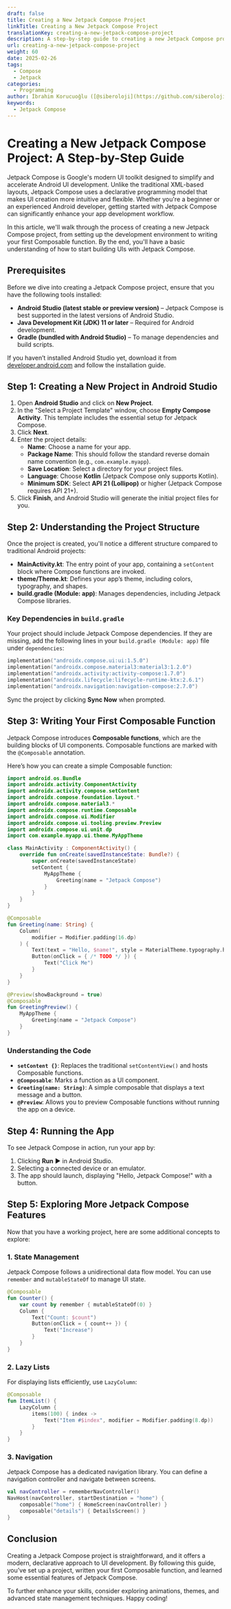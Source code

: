 ```yaml
---
draft: false
title: Creating a New Jetpack Compose Project
linkTitle: Creating a New Jetpack Compose Project
translationKey: creating-a-new-jetpack-compose-project
description: A step-by-step guide to creating a new Jetpack Compose project in Android Studio, from setting up the development environment to writing your first Composable function.
url: creating-a-new-jetpack-compose-project
weight: 60
date: 2025-02-26
tags:
  - Compose
  - Jetpack
categories:
  - Programming
author: İbrahim Korucuoğlu ([@siberoloji](https://github.com/siberoloji))
keywords:
  - Jetpack Compose
---
```

# Creating a New Jetpack Compose Project: A Step-by-Step Guide

Jetpack Compose is Google's modern UI toolkit designed to simplify and accelerate Android UI development. Unlike the traditional XML-based layouts, Jetpack Compose uses a declarative programming model that makes UI creation more intuitive and flexible. Whether you're a beginner or an experienced Android developer, getting started with Jetpack Compose can significantly enhance your app development workflow.

In this article, we'll walk through the process of creating a new Jetpack Compose project, from setting up the development environment to writing your first Composable function. By the end, you'll have a basic understanding of how to start building UIs with Jetpack Compose.

## Prerequisites

Before we dive into creating a Jetpack Compose project, ensure that you have the following tools installed:

- **Android Studio (latest stable or preview version)** – Jetpack Compose is best supported in the latest versions of Android Studio.
- **Java Development Kit (JDK) 11 or later** – Required for Android development.
- **Gradle (bundled with Android Studio)** – To manage dependencies and build scripts.

If you haven’t installed Android Studio yet, download it from [developer.android.com](https://developer.android.com/studio) and follow the installation guide.

## Step 1: Creating a New Project in Android Studio

1. Open **Android Studio** and click on **New Project**.
2. In the "Select a Project Template" window, choose **Empty Compose Activity**. This template includes the essential setup for Jetpack Compose.
3. Click **Next**.
4. Enter the project details:
   - **Name**: Choose a name for your app.
   - **Package Name**: This should follow the standard reverse domain name convention (e.g., `com.example.myapp`).
   - **Save Location**: Select a directory for your project files.
   - **Language**: Choose **Kotlin** (Jetpack Compose only supports Kotlin).
   - **Minimum SDK**: Select **API 21 (Lollipop)** or higher (Jetpack Compose requires API 21+).
5. Click **Finish**, and Android Studio will generate the initial project files for you.

## Step 2: Understanding the Project Structure

Once the project is created, you'll notice a different structure compared to traditional Android projects:

- **MainActivity.kt**: The entry point of your app, containing a `setContent` block where Compose functions are invoked.
- **theme/Theme.kt**: Defines your app’s theme, including colors, typography, and shapes.
- **build.gradle (Module: app)**: Manages dependencies, including Jetpack Compose libraries.

### Key Dependencies in `build.gradle`

Your project should include Jetpack Compose dependencies. If they are missing, add the following lines in your `build.gradle (Module: app)` file under `dependencies`:

```kotlin
implementation("androidx.compose.ui:ui:1.5.0")
implementation("androidx.compose.material3:material3:1.2.0")
implementation("androidx.activity:activity-compose:1.7.0")
implementation("androidx.lifecycle:lifecycle-runtime-ktx:2.6.1")
implementation("androidx.navigation:navigation-compose:2.7.0")
```

Sync the project by clicking **Sync Now** when prompted.

## Step 3: Writing Your First Composable Function

Jetpack Compose introduces **Composable functions**, which are the building blocks of UI components. Composable functions are marked with the `@Composable` annotation.

Here’s how you can create a simple Composable function:

```kotlin
import android.os.Bundle
import androidx.activity.ComponentActivity
import androidx.activity.compose.setContent
import androidx.compose.foundation.layout.*
import androidx.compose.material3.*
import androidx.compose.runtime.Composable
import androidx.compose.ui.Modifier
import androidx.compose.ui.tooling.preview.Preview
import androidx.compose.ui.unit.dp
import com.example.myapp.ui.theme.MyAppTheme

class MainActivity : ComponentActivity() {
    override fun onCreate(savedInstanceState: Bundle?) {
        super.onCreate(savedInstanceState)
        setContent {
            MyAppTheme {
                Greeting(name = "Jetpack Compose")
            }
        }
    }
}

@Composable
fun Greeting(name: String) {
    Column(
        modifier = Modifier.padding(16.dp)
    ) {
        Text(text = "Hello, $name!", style = MaterialTheme.typography.headlineMedium)
        Button(onClick = { /* TODO */ }) {
            Text("Click Me")
        }
    }
}

@Preview(showBackground = true)
@Composable
fun GreetingPreview() {
    MyAppTheme {
        Greeting(name = "Jetpack Compose")
    }
}
```

### Understanding the Code

- **`setContent {}`**: Replaces the traditional `setContentView()` and hosts Composable functions.
- **`@Composable`**: Marks a function as a UI component.
- **`Greeting(name: String)`**: A simple composable that displays a text message and a button.
- **`@Preview`**: Allows you to preview Composable functions without running the app on a device.

## Step 4: Running the App

To see Jetpack Compose in action, run your app by:

1. Clicking **Run** ▶ in Android Studio.
2. Selecting a connected device or an emulator.
3. The app should launch, displaying "Hello, Jetpack Compose!" with a button.

## Step 5: Exploring More Jetpack Compose Features

Now that you have a working project, here are some additional concepts to explore:

### 1. **State Management**

Jetpack Compose follows a unidirectional data flow model. You can use `remember` and `mutableStateOf` to manage UI state.

```kotlin
@Composable
fun Counter() {
    var count by remember { mutableStateOf(0) }
    Column {
        Text("Count: $count")
        Button(onClick = { count++ }) {
            Text("Increase")
        }
    }
}
```

### 2. **Lazy Lists**

For displaying lists efficiently, use `LazyColumn`:

```kotlin
@Composable
fun ItemList() {
    LazyColumn {
        items(100) { index ->
            Text("Item #$index", modifier = Modifier.padding(8.dp))
        }
    }
}
```

### 3. **Navigation**

Jetpack Compose has a dedicated navigation library. You can define a navigation controller and navigate between screens.

```kotlin
val navController = rememberNavController()
NavHost(navController, startDestination = "home") {
    composable("home") { HomeScreen(navController) }
    composable("details") { DetailsScreen() }
}
```

## Conclusion

Creating a Jetpack Compose project is straightforward, and it offers a modern, declarative approach to UI development. By following this guide, you’ve set up a project, written your first Composable function, and learned some essential features of Jetpack Compose.

To further enhance your skills, consider exploring animations, themes, and advanced state management techniques. Happy coding!
